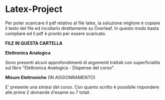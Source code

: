 # Latex-Project
Per poter scaricare il pdf relativo al file latex, la soluzione migliore è copiare il testo del file ed incollarlo direttamente su Overleaf.
In questo modo basta compliare ed il pdf è pronto per essere scaricato.

**FILE IN QUESTA CARTELLA**

**Elettronica Analogica** 

Sono presenti alcuni approfondimenti di argomenti trattati con superficialità sul libro "Elettronica Analogica - Dispense del corso".

**Misure Elettroniche** (IN AGGIONRAMENTO)

E' presente una sintesi del corso. 
Con quanto scritto è possibile rispondere alle prime 2 domande d'esame su 7 totali .



